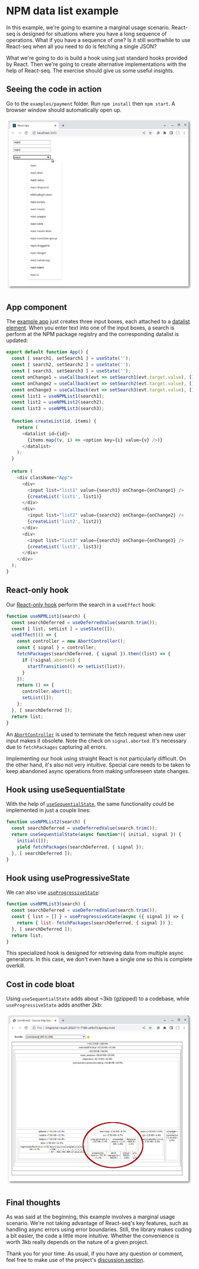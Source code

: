 # NPM data list example

In this example, we're going to examine a marginal usage scenario. React-seq is designed for situations
where you have a long sequence of operations. What if you have a sequence of one? Is it still worthwhile to use
React-seq when all you need to do is fetching a single JSON?

What we're going to do is build a hook using just standard hooks provided by React. Then we're going to create
alternative implementations with the help of React-seq. The exercise should give us some useful insights.

## Seeing the code in action

Go to the `examples/payment` folder. Run `npm install` then `npm start`. A browser window should automatically
open up.

![screenshot](./img/screenshot-1.jpg)

## App component

The [example app](./src/App.js) just creates three input boxes, each attached to a [datalist
element](https://developer.mozilla.org/en-US/docs/Web/HTML/Element/datalist). When you enter text into one of the
input boxes, a search is perform at the NPM package registry and the corresponding datalist is updated:

```js
export default function App() {
  const [ search1, setSearch1 ] = useState('');
  const [ search2, setSearch2 ] = useState('');
  const [ search3, setSearch3 ] = useState('');
  const onChange1 = useCallback(evt => setSearch1(evt.target.value), []);
  const onChange2 = useCallback(evt => setSearch2(evt.target.value), []);
  const onChange3 = useCallback(evt => setSearch3(evt.target.value), []);
  const list1 = useNPMList1(search1);
  const list2 = useNPMList2(search2);
  const list3 = useNPMList3(search3);

  function createList(id, items) {
    return (
      <datalist id={id}>
        {items.map((v, i) => <option key={i} value={v} />)}
      </datalist>
    );
  }

  return (
    <div className="App">
      <div>
        <input list="list1" value={search1} onChange={onChange1} />
        {createList('list1', list1)}
      </div>
      <div>
        <input list="list2" value={search2} onChange={onChange2} />
        {createList('list2', list2)}
      </div>
      <div>
        <input list="list3" value={search3} onChange={onChange3} />
        {createList('list3', list3)}
      </div>
    </div>
  );
}
```

## React-only hook

Our [React-only hook](./src/App.js#L42) perform the search in a `useEffect` hook:

```js
function useNPMList1(search) {
  const searchDeferred = useDeferredValue(search.trim());
  const [ list, setList ] = useState([]);
  useEffect(() => {
    const controller = new AbortController();
    const { signal } = controller;
    fetchPackages(searchDeferred, { signal }).then((list) => {
      if (!signal.aborted) {
        startTransition(() => setList(list));
      }
    });
    return () => {
      controller.abort();
      setList([]);
    };
  }, [ searchDeferred ]);
  return list;
}
```

An [`AbortController`](https://developer.mozilla.org/en-US/docs/Web/API/AbortController) is used to terminate the
fetch request when new user input makes it obsolete. Note the check on `signal.aborted`. It's necessary due to
`fetchPackages` capturing all errors.

Implementing our hook using straight React is not particularly difficult. On the other hand, it's also not very
intuitive. Special care needs to be taken to keep abandoned async operations from making unforeseen state changes.

## Hook using useSequentialState

With the help of [`useSequentialState`](../../doc/useSequentialState), the same functionality could be implemented
in just a couple lines:

```js
function useNPMList2(search) {
  const searchDeferred = useDeferredValue(search.trim());
  return useSequentialState(async function*({ initial, signal }) {
    initial([]);
    yield fetchPackages(searchDeferred, { signal });
  }, [ searchDeferred ]);
}
```

## Hook using useProgressiveState

We can also use [`useProgressiveState`](../../doc/useProgressiveState):

```js
function useNPMList3(search) {
  const searchDeferred = useDeferredValue(search.trim());
  const { list = [] } = useProgressiveState(async ({ signal }) => {
    return { list: fetchPackages(searchDeferred, { signal }) };
  }, [ searchDeferred ]);
  return list;
}
```

This specialized hook is designed for retrieving data from multiple async generators. In this case, we don't even
have a single one so this is complete overkill.

## Cost in code bloat

Using `useSequentialState` adds about ~3kb (gzipped) to a codebase, while `useProgressiveState` adds another 2kb:

![screenshot](./img/screenshot-2.jpg)

## Final thoughts

As was said at the beginning, this example involves a marginal usage scenario. We're not taking advantage of
React-seq's key features, such as handling async errors using error boundaries. Still, the library makes
coding a bit easier, the code a little more intuitive. Whether the convenience is worth 3kb really depends on the
nature of a given project.

Thank you for your time. As usual, if you have any question or comment, feel free to make use of the project's
[discussion section](https://github.com/chung-leong/react-seq/discussions).
